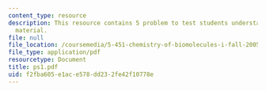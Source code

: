 ```yaml
---
content_type: resource
description: This resource contains 5 problem to test students understanding of course
  material.
file: null
file_location: /coursemedia/5-451-chemistry-of-biomolecules-i-fall-2005/f2fba605e1ace578dd232fe42f10778e_ps1.pdf
file_type: application/pdf
resourcetype: Document
title: ps1.pdf
uid: f2fba605-e1ac-e578-dd23-2fe42f10778e
---
```

